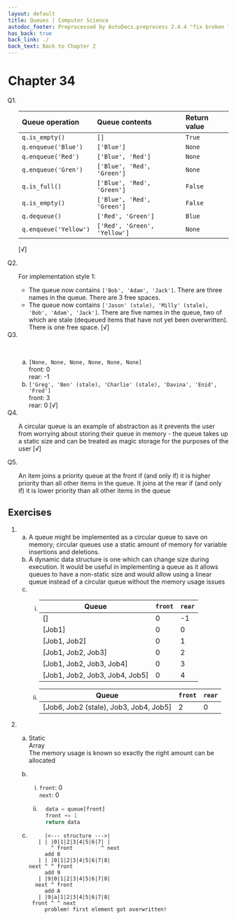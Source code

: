```yaml
---
layout: default
title: Queues | Computer Science
autodoc_footer: Preprocessed by AutoDocs.preprocess 2.4.4 "fix broken link for 'C' filetype" ⓒ Starwort, 2020
has_back: true
back_link: ./
back_text: Back to Chapter 2
---
```


<style>
  :not(ul) + ol {
    counter-reset: list-ctr;
    list-style-type: none;
    list-style-position: outside;
  }
  :not(ul) + ol > li {
    counter-increment: list-ctr;
  }
  :not(ul) + ol > li::before {
    content:"Q" counter(list-ctr) ". ";
    margin-left: -25px;
  }
  ol ol > li::before {
    content:none;
  }
  ol ul {
    list-style-type: lower-alpha;
  }
  ol ul ul {
    list-style-type: lower-roman;
  }
  ul ol {
    list-style-type: circle;
  }
  ol ol {
    list-style-type: circle;
  }
  ul {
    list-style-type: decimal;
  }
  ul ul {
    list-style-type: lower-alpha;
  }
  ul ul ul {
    list-style-type: lower-roman;
  }
</style>

# Chapter 34

1. Queue operation | Queue contents | Return value
    :--- | :--- | :---
    `q.is_empty()` | `[]` | `True`
    `q.enqueue('Blue')` | `['Blue']` | `None`
    `q.enqueue('Red')` | `['Blue', 'Red']` | `None`
    `q.enqueue('Gren')` | `['Blue', 'Red', 'Green']` | `None`
    `q.is_full()` | `['Blue', 'Red', 'Green']` | `False`
    `q.is_empty()` | `['Blue', 'Red', 'Green']` | `False`
    `q.dequeue()` | `['Red', 'Green']` | `Blue`
    `q.enqueue('Yellow')` | `['Red', 'Green', 'Yellow']` | `None`

    [√]

2. For implementation style 1:
    1. The queue now contains `['Bob', 'Adam', 'Jack']`. There are three names in the queue. There are 3 free spaces.
    2. The queue now contains `['Jason' (stale), 'Milly' (stale), 'Bob', 'Adam', 'Jack']`. There are five names in the queue, two of which are stale (dequeued items that have not yet been overwritten). There is one free space. [√]
3. &#x200b;
    - `[None, None, None, None, None, None]`  
    front: 0  
    rear: -1
    - `['Greg', 'Ben' (stale), 'Charlie' (stale), 'Davina', 'Enid', 'Fred']`  
    front: 3  
    rear: 0 [√]

4. A circular queue is an example of abstraction as it prevents the user from worrying about storing their queue in memory - the queue takes up a static size and can be treated as magic storage for the purposes of the user [√]
5. An item joins a priority queue at the front if (and only if) it is higher priority than all other items in the queue. It joins at the rear if (and only if) it is lower priority than all other items in the queue

## Exercises

- &#x200b;
  - A queue might be implemented as a circular queue to save on memory; circular queues use a static amount of memory for variable insertions and deletions.
  - A dynamic data structure is one which can change size during execution. It would be useful in implementing a queue as it allows queues to have a non-static size and would allow using a linear queue instead of a circular queue without the memory usage issues
  - &#x200b;
    - Queue | `front` | `rear`
        --- | --- | ---
        [] | 0 | -1
        [Job1] | 0 | 0
        [Job1, Job2] | 0 | 1
        [Job1, Job2, Job3] | 0 | 2
        [Job1, Job2, Job3, Job4] | 0 | 3
        [Job1, Job2, Job3, Job4, Job5] | 0 | 4
    - Queue | `front` | `rear`
        --- | --- | ---
        [Job6, Job2 (stale), Job3, Job4, Job5] | 2 | 0
- &#x200b;
  - Static  
    Array  
    The memory usage is known so exactly the right amount can be allocated
  - &#x200b;
    - `front`: 0  
        `next`: 0

    - ```py
        data = queue[front]
        front += 1
        return data
        ```

  - ```text
         |<--- structure --->|
       | | |0|1|2|3|4|5|6|7| |
           ^ front         ^ next
         add 8
       | | |0|1|2|3|4|5|6|7|8|
    next ^ ^ front
         add 9
       | |9|0|1|2|3|4|5|6|7|8|
      next ^ front
         add A
       | |9|a|1|2|3|4|5|6|7|8|
     front ^ ^ next
         problem! first element got overwritten!
    ```
